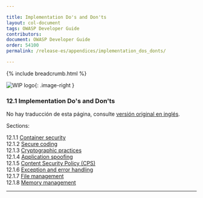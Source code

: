 ```yaml
---

title: Implementation Do's and Don'ts
layout: col-document
tags: OWASP Developer Guide
contributors:
document: OWASP Developer Guide
order: 54100
permalink: /release-es/appendices/implementation_dos_donts/

---
```


{% include breadcrumb.html %}

<style type="text/css">
.image-right {
  height: 180px;
  display: block;
  margin-left: auto;
  margin-right: auto;
  float: right;
}
</style>

![WIP logo](../../../assets/images/dg_wip.png "Trabajo en curso"){: .image-right }

### 12.1 Implementation Do's and Don'ts

No hay traducción de esta página, consulte [versión original en inglés][release0740].

Sections:

12.1.1 [Container security](01-container-security.md)  
12.1.2 [Secure coding](02-secure-coding.md)  
12.1.3 [Cryptographic practices](03-cryptographic-practices.md)  
12.1.4 [Application spoofing](04-application-spoofing.md)  
12.1.5 [Content Security Policy (CPS)](05-content-security-policy.md)  
12.1.6 [Exception and error handling](06-exception-error-handling.md)  
12.1.7 [File management](07-file-management.md)  
12.1.8 [Memory management](08-memory-management.md)

----

[release0740]: https://github.com/OWASP/www-project-developer-guide/blob/main/release/14-appendices/01-implementation-dos-donts/toc.md
